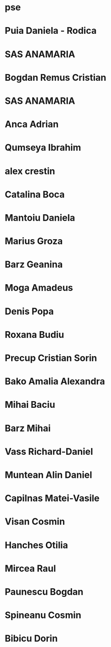 # pse
# Puia Daniela - Rodica
# SAS ANAMARIA
# Bogdan Remus Cristian
# SAS ANAMARIA
# Anca Adrian
# Qumseya Ibrahim
# alex crestin
# Catalina Boca
# Mantoiu Daniela
# Marius Groza
# Barz Geanina
# Moga Amadeus
# Denis Popa
# Roxana Budiu


# Precup Cristian Sorin
# Bako Amalia Alexandra
# Mihai Baciu
# Barz Mihai

# Vass Richard-Daniel
# Muntean Alin Daniel
# Capilnas Matei-Vasile
# Visan Cosmin
# Hanches Otilia
# Mircea Raul
# Paunescu Bogdan
# Spineanu Cosmin
# Bibicu Dorin